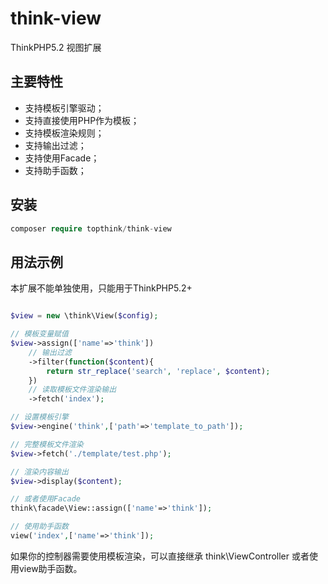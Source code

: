 # think-view

ThinkPHP5.2 视图扩展

## 主要特性

- 支持模板引擎驱动；
- 支持直接使用PHP作为模板；
- 支持模板渲染规则；
- 支持输出过滤；
- 支持使用Facade；
- 支持助手函数；

## 安装

~~~php
composer require topthink/think-view
~~~

## 用法示例

本扩展不能单独使用，只能用于ThinkPHP5.2+

~~~php

$view = new \think\View($config);

// 模板变量赋值
$view->assign(['name'=>'think'])
	// 输出过滤
	->filter(function($content){
		return str_replace('search', 'replace', $content);
	})
	// 读取模板文件渲染输出
	->fetch('index');

// 设置模板引擎
$view->engine('think',['path'=>'template_to_path']);

// 完整模板文件渲染
$view->fetch('./template/test.php');

// 渲染内容输出
$view->display($content);

// 或者使用Facade
think\facade\View::assign(['name'=>'think']);

// 使用助手函数
view('index',['name'=>'think']);
~~~

如果你的控制器需要使用模板渲染，可以直接继承 think\ViewController 或者使用view助手函数。